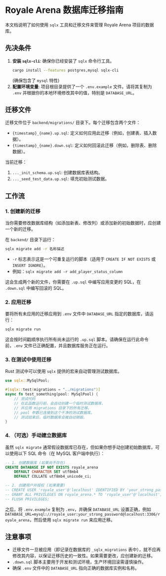 # Royale Arena 数据库迁移指南

本文档说明了如何使用 `sqlx` 工具和迁移文件来管理 Royale Arena 项目的数据库。

## 先决条件

1.  **安装 `sqlx-cli`**: 确保你已经安装了 `sqlx` 命令行工具。
    ```bash
    cargo install --features postgres,mysql sqlx-cli
    ```
    (确保包含了 `mysql` 特性)
2.  **配置环境变量**: 项目根目录提供了一个 `.env.example` 文件。请将其复制为 `.env` 并根据你的本地环境修改其中的值，特别是 `DATABASE_URL`。

## 迁移文件

迁移文件位于 `backend/migrations/` 目录下。每个迁移包含两个文件：
*   `{timestamp}_{name}.up.sql`: 定义如何应用此迁移（例如，创建表、插入数据）。
*   `{timestamp}_{name}.down.sql`: 定义如何回滚此迁移（例如，删除表、删除数据）。

当前迁移：
1.  `..._init_schema.up.sql`: 创建数据库表结构。
2.  `..._seed_test_data.up.sql`: 填充初始测试数据。

## 工作流

### 1. 创建新的迁移

当你需要修改数据库结构（如添加新表、修改列）或添加新的初始数据时，应创建一个新的迁移。

在 `backend/` 目录下运行：

```bash
sqlx migrate add -r 名称描述
```

*   `-r` 标志表示这是一个可重复运行的脚本（适用于 `CREATE IF NOT EXISTS` 或 `INSERT IGNORE`）。
*   例如：`sqlx migrate add -r add_player_status_column`

这会生成两个新的文件，你需要在 `.up.sql` 中编写应用变更的 SQL，在 `.down.sql` 中编写回滚的 SQL。

### 2. 应用迁移

要将所有未应用的迁移应用到 `.env` 文件中 `DATABASE_URL` 指定的数据库，请运行：

```bash
sqlx migrate run
```

这会按时间戳顺序执行所有尚未运行的 `.up.sql` 脚本。请确保在运行此命令前，`.env` 文件已正确配置，并且数据库服务正在运行。

### 3. 在测试中使用迁移

Rust 测试中可以使用 `sqlx` 提供的宏来自动管理测试数据库。

```rust
use sqlx::MySqlPool;

#[sqlx::test(migrations = "../migrations")]
async fn test_something(pool: MySqlPool) {
    // 测试代码
    // 在此函数运行前，会自动创建一个临时测试数据库，
    // 并应用 migrations 目录下的所有迁移。
    // pool 参数已连接到这个干净的测试数据库。
    // 测试结束后，临时数据库会被自动销毁。
}
```

### 4. （可选）手动建立数据库

虽然 `sqlx migrate` 通常假设数据库已存在，但如果你想手动创建初始数据库，可以使用以下 SQL 命令（在 MySQL 客户端中执行）：

```sql
-- 1. 创建数据库 (如果尚不存在)
CREATE DATABASE IF NOT EXISTS royale_arena
    DEFAULT CHARACTER SET utf8mb4
    DEFAULT COLLATE utf8mb4_unicode_ci;

-- 2. 创建用户并授权 (如果需要)
-- CREATE USER 'royale_user'@'localhost' IDENTIFIED BY 'your_strong_password';
-- GRANT ALL PRIVILEGES ON royale_arena.* TO 'royale_user'@'localhost';
-- FLUSH PRIVILEGES;
```

之后，将 `.env.example` 复制为 `.env`，并确保 `DATABASE_URL` 设置正确，例如 `DATABASE_URL=mysql://royale_user:your_strong_password@localhost:3306/royale_arena`，然后使用 `sqlx migrate run` 来应用迁移。

## 注意事项

*   迁移文件一旦被应用（即记录在数据库的 `_sqlx_migrations` 表中），就不应再修改其内容，以保证迁移历史的一致性。如果需要更改，应创建新的迁移。
*   `.down.sql` 脚本主要用于开发和测试环境，生产环境回滚需谨慎操作。
*   确保 `.env` 文件中的 `DATABASE_URL` 指向正确的数据库实例和名称。